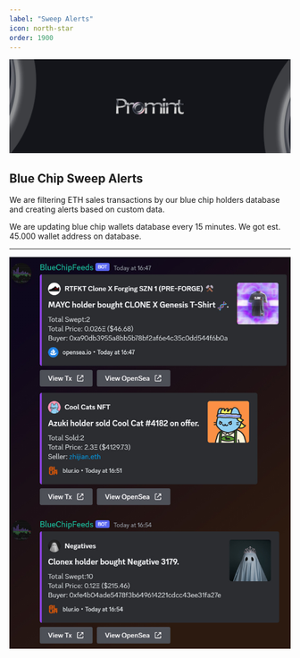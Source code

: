 ```yaml
---
label: "Sweep Alerts"
icon: north-star	
order: 1900
---
```


![](/static/headers/promint-banner.jpg)

## Blue Chip Sweep Alerts

We are filtering ETH sales transactions by our blue chip holders database and creating alerts based on custom data.

We are updating blue chip wallets database every 15 minutes. We got est. 45.000 wallet address on database.

---

![](/nft/images/bluechipsweep.jpg)